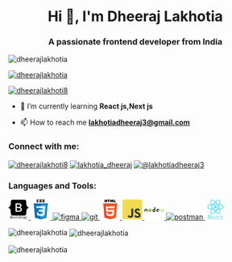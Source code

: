 <h1 align="center">Hi 👋, I'm Dheeraj Lakhotia</h1>
<h3 align="center">A passionate frontend developer from India</h3>

<p align="left"> <img src="https://komarev.com/ghpvc/?username=dheerajlakhotia&label=Profile%20views&color=0e75b6&style=flat" alt="dheerajlakhotia" /> </p>

<p align="left"> <a href="https://github.com/ryo-ma/github-profile-trophy"><img src="https://github-profile-trophy.vercel.app/?username=dheerajlakhotia" alt="dheerajlakhotia" /></a> </p>

<p align="left"> <a href="https://twitter.com/dheerajlakhoti8" target="blank"><img src="https://img.shields.io/twitter/follow/dheerajlakhoti8?logo=twitter&style=for-the-badge" alt="dheerajlakhoti8" /></a> </p>

- 🌱 I’m currently learning **React js,Next js**

- 📫 How to reach me **lakhotiadheeraj3@gmail.com**

<h3 align="left">Connect with me:</h3>
<p align="left">
<a href="https://twitter.com/dheerajlakhoti8" target="blank"><img align="center" src="https://raw.githubusercontent.com/rahuldkjain/github-profile-readme-generator/master/src/images/icons/Social/twitter.svg" alt="dheerajlakhoti8" height="30" width="40" /></a>
<a href="https://instagram.com/lakhotia_dheeraj" target="blank"><img align="center" src="https://raw.githubusercontent.com/rahuldkjain/github-profile-readme-generator/master/src/images/icons/Social/instagram.svg" alt="lakhotia_dheeraj" height="30" width="40" /></a>
<a href="https://www.hackerearth.com/@lakhotiadheeraj3" target="blank"><img align="center" src="https://raw.githubusercontent.com/rahuldkjain/github-profile-readme-generator/master/src/images/icons/Social/hackerearth.svg" alt="@lakhotiadheeraj3" height="30" width="40" /></a>
</p>

<h3 align="left">Languages and Tools:</h3>
<p align="left"> <a href="https://getbootstrap.com" target="_blank" rel="noreferrer"> <img src="https://raw.githubusercontent.com/devicons/devicon/master/icons/bootstrap/bootstrap-plain-wordmark.svg" alt="bootstrap" width="40" height="40"/> </a> <a href="https://www.w3schools.com/css/" target="_blank" rel="noreferrer"> <img src="https://raw.githubusercontent.com/devicons/devicon/master/icons/css3/css3-original-wordmark.svg" alt="css3" width="40" height="40"/> </a> <a href="https://www.figma.com/" target="_blank" rel="noreferrer"> <img src="https://www.vectorlogo.zone/logos/figma/figma-icon.svg" alt="figma" width="40" height="40"/> </a> <a href="https://git-scm.com/" target="_blank" rel="noreferrer"> <img src="https://www.vectorlogo.zone/logos/git-scm/git-scm-icon.svg" alt="git" width="40" height="40"/> </a> <a href="https://www.w3.org/html/" target="_blank" rel="noreferrer"> <img src="https://raw.githubusercontent.com/devicons/devicon/master/icons/html5/html5-original-wordmark.svg" alt="html5" width="40" height="40"/> </a> <a href="https://developer.mozilla.org/en-US/docs/Web/JavaScript" target="_blank" rel="noreferrer"> <img src="https://raw.githubusercontent.com/devicons/devicon/master/icons/javascript/javascript-original.svg" alt="javascript" width="40" height="40"/> </a> <a href="https://nodejs.org" target="_blank" rel="noreferrer"> <img src="https://raw.githubusercontent.com/devicons/devicon/master/icons/nodejs/nodejs-original-wordmark.svg" alt="nodejs" width="40" height="40"/> </a> <a href="https://postman.com" target="_blank" rel="noreferrer"> <img src="https://www.vectorlogo.zone/logos/getpostman/getpostman-icon.svg" alt="postman" width="40" height="40"/> </a> <a href="https://reactjs.org/" target="_blank" rel="noreferrer"> <img src="https://raw.githubusercontent.com/devicons/devicon/master/icons/react/react-original-wordmark.svg" alt="react" width="40" height="40"/> </a> </p>

<p><img align="left" src="https://github-readme-stats.vercel.app/api/top-langs?username=dheerajlakhotia&show_icons=true&locale=en&layout=compact" alt="dheerajlakhotia" /></p>

<p>&nbsp;<img align="center" src="https://github-readme-stats.vercel.app/api?username=dheerajlakhotia&show_icons=true&locale=en" alt="dheerajlakhotia" /></p>

<p><img align="center" src="https://github-readme-streak-stats.herokuapp.com/?user=dheerajlakhotia&" alt="dheerajlakhotia" /></p>
